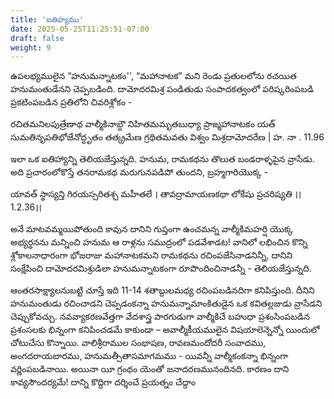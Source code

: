 ```yaml
---
title: 'ఐతిహ్యము'
date: 2025-05-25T11:25:51-07:00
draft: false
weight: 9
---
```


ఉపలభ్యములైన “హనుమన్నాటకం'', “మహానాటక”  మని రెండు ప్రతులలోను రచయిత హనుమంతుడేనని చెప్పబడింది. దామోదరమిశ్ర పండితుడు సంపాదకత్వంలో పరిష్కరింపబడి ప్రకటింపబడిన ప్రతిలోని చివరిశ్లోకం -

<div class="tel_shloka">
రచితమనిలపుత్రేణాథ వాల్మీకినాబ్ధౌ
నిహితమమృతబుధ్యా ప్రాఙ్మహానాటకం యత్
సుమతినృపతిభోజేనోద్ధృతం తత్క్రమేణ
గ్రథితమవతు విశ్వం మిశ్రదామోదరేణ | హ. నా . 11.96
</div>

ఇలా ఒక ఐతిహ్యాన్ని తెలియజేస్తున్నది. 
హనుమ, రామకథను తొలుత బండరాళ్ళపైన వ్రాసేడు. అది ప్రచారంలోకొస్తే తనరామకథ మరుగునపడిపో తుందని, బ్రహ్మగారియొక్క -

<div class="tel_shloka">
యావత్ స్థాస్యన్తి గిరయస్సరితశ్చ మహీతలే ।
తావద్రామాయణకథా లోకేషు ప్రచరిష్యతి ।।1.2.36।।
</div>

అనే మాటవమ్మయిపోతుంది కావున దానిని గుప్తంగా ఉంచమన్న వాల్మీకిమహర్షి యొక్క అభ్యర్థనను మన్నించి హనుమ ఆ రాళ్లను సముద్రంలో పడవేశాడట! వానిలో లభించిన కొన్ని శ్లోకాలనాధారంగా భోజరాజు మహానాటకమని రామకథను రచింపజేసినాడనిన్నీ, దానిని సంక్షేపించి దామోదరమిశ్రుడిలా హనుమన్నాటకంగా రూపొందించినాడన్నీ - తెలియజేస్తున్నది.

ఆంతరసాక్ష్యాలనుబట్టి చూస్తే ఇది 11-14 శతాబ్దులమధ్య రచింపబడినదిగా కనిపిస్తుంది. దీనిని హనుమంతుడు రచించాడని చెప్పడంకన్నా హనుమన్నామాంకితుడైన ఒక కవితల్లజుడు వ్రాసేడని చెప్పుకోవచ్చు. 
నవవ్యాకరణవేత్తగా వేదశాస్త్ర పారగుడుగా వాల్మీకిచే బహుధా ప్రశంసింపబడిన ప్రశంసలకు భిన్నంగా కనిపించడమే కాకుండా – అవాల్మీకీయములైన విషయాలెన్నెన్నో యిందులో చోటుచేసు కొన్నాయి. వాలిశ్రీరాముల సంభాషణ, రావణమందోదరీ సంవాదము, అంగదరాయబారము, హనుమత్సీతాసమాగమము - యివన్నీ వాల్మీకంకన్నా భిన్నంగా వర్ణింపబడినాయి. అయినా యీ గ్రంథం యెంతో జనాదరణమునందినది. కారణం దాని కావ్యసౌందర్యమే! దాన్ని కొద్దిగా దర్శించే ప్రయత్నం చేద్దాం 
